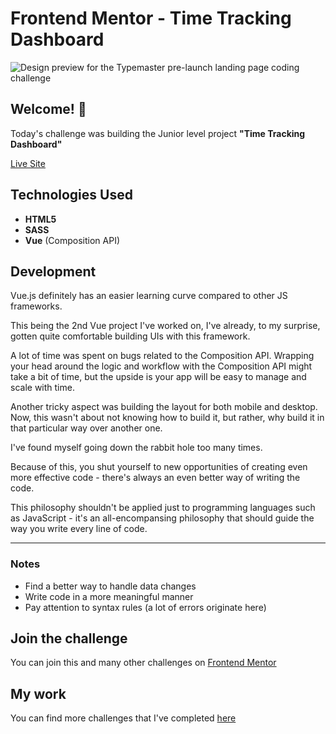 # Frontend Mentor - Time Tracking Dashboard

![Design preview for the Typemaster pre-launch landing page
 coding challenge](./desktop-preview.jpg)

## Welcome! 👋

Today's challenge was building the Junior level project **"Time Tracking Dashboard"**

[Live Site](https://time-tracking-dashboard-nu.vercel.app/)
## Technologies Used

* **HTML5**
* **SASS**
* **Vue** (Composition API)

## Development

Vue.js definitely has an easier learning curve compared to other JS frameworks. 

This being the 2nd Vue project I've worked on, I've already, to my surprise, gotten quite comfortable building UIs with this framework. 

A lot of time was spent on bugs related to the Composition API. Wrapping your head around the logic and workflow with the Composition API might take a bit of time, but the upside is your app will be easy to manage and scale with time. 

Another tricky aspect was building the layout for both mobile and desktop. Now, this wasn't about not knowing how to build it, but rather, why build it in that particular way over another one.

I've found myself going down the rabbit hole too many times.

Because of this, you shut yourself to new opportunities of creating even more effective code - there's always an even better way of writing the code.

This philosophy shouldn't be applied just to programming languages such as JavaScript - it's an all-encompansing philosophy that should guide the way you write every line of code.

* **
### Notes

* Find a better way to handle data changes
* Write code in a more meaningful manner 
* Pay attention to syntax rules (a lot of errors originate here)
## Join the challenge

You can join this and many other challenges on [Frontend Mentor](https://www.frontendmentor.io/)

## My work

You can find more challenges that I've completed [here](https://www.frontendmentor.io/profile/Remus432)